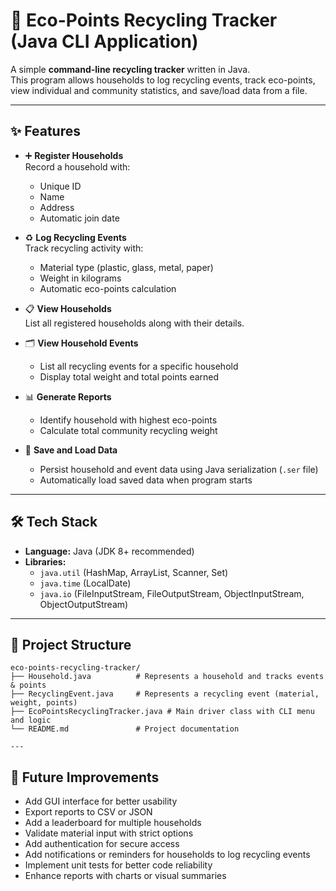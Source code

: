 # 🌱 Eco-Points Recycling Tracker (Java CLI Application)

A simple **command-line recycling tracker** written in Java.  
This program allows households to log recycling events, track eco-points, view individual and community statistics, and save/load data from a file.

---

## ✨ Features

- ➕ **Register Households**  
  Record a household with:  
  - Unique ID  
  - Name  
  - Address  
  - Automatic join date  

- ♻️ **Log Recycling Events**  
  Track recycling activity with:  
  - Material type (plastic, glass, metal, paper)  
  - Weight in kilograms  
  - Automatic eco-points calculation  

- 📋 **View Households**  
  List all registered households along with their details.  

- 🗂️ **View Household Events**  
  - List all recycling events for a specific household  
  - Display total weight and total points earned  

- 📊 **Generate Reports**  
  - Identify household with highest eco-points  
  - Calculate total community recycling weight  

- 💾 **Save and Load Data**  
  - Persist household and event data using Java serialization (`.ser` file)  
  - Automatically load saved data when program starts  

---

## 🛠️ Tech Stack

- **Language:** Java (JDK 8+ recommended)  
- **Libraries:**  
  - `java.util` (HashMap, ArrayList, Scanner, Set)  
  - `java.time` (LocalDate)  
  - `java.io` (FileInputStream, FileOutputStream, ObjectInputStream, ObjectOutputStream)  

---

## 📂 Project Structure

```text
eco-points-recycling-tracker/
├── Household.java          # Represents a household and tracks events & points
├── RecyclingEvent.java     # Represents a recycling event (material, weight, points)
├── EcoPointsRecyclingTracker.java # Main driver class with CLI menu and logic
└── README.md               # Project documentation

---
```
## 🔮 Future Improvements

- Add GUI interface for better usability
- Export reports to CSV or JSON
- Add a leaderboard for multiple households
- Validate material input with strict options
- Add authentication for secure access
- Add notifications or reminders for households to log recycling events
- Implement unit tests for better code reliability
- Enhance reports with charts or visual summaries
